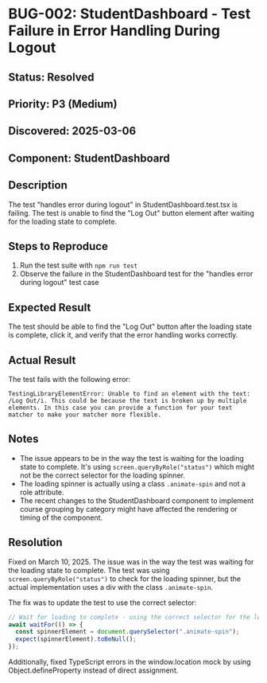 # BUG-002: StudentDashboard - Test Failure in Error Handling During Logout

## Status: Resolved

## Priority: P3 (Medium)

## Discovered: 2025-03-06

## Component: StudentDashboard

## Description

The test "handles error during logout" in StudentDashboard.test.tsx is failing. The test is unable to find the "Log Out" button element after waiting for the loading state to complete.

## Steps to Reproduce

1. Run the test suite with `npm run test`
2. Observe the failure in the StudentDashboard test for the "handles error during logout" test case

## Expected Result

The test should be able to find the "Log Out" button after the loading state is complete, click it, and verify that the error handling works correctly.

## Actual Result

The test fails with the following error:

```
TestingLibraryElementError: Unable to find an element with the text: /Log Out/i. This could be because the text is broken up by multiple elements. In this case you can provide a function for your text matcher to make your matcher more flexible.
```

## Notes

- The issue appears to be in the way the test is waiting for the loading state to complete. It's using `screen.queryByRole("status")` which might not be the correct selector for the loading spinner.
- The loading spinner is actually using a class `.animate-spin` and not a role attribute.
- The recent changes to the StudentDashboard component to implement course grouping by category might have affected the rendering or timing of the component.

## Resolution

Fixed on March 10, 2025. The issue was in the way the test was waiting for the loading state to complete. The test was using `screen.queryByRole("status")` to check for the loading spinner, but the actual implementation uses a div with the class `.animate-spin`.

The fix was to update the test to use the correct selector:

```javascript
// Wait for loading to complete - using the correct selector for the loading spinner
await waitFor(() => {
  const spinnerElement = document.querySelector(".animate-spin");
  expect(spinnerElement).toBeNull();
});
```

Additionally, fixed TypeScript errors in the window.location mock by using Object.defineProperty instead of direct assignment.
